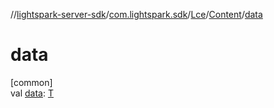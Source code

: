 //[lightspark-server-sdk](../../../../index.md)/[com.lightspark.sdk](../../index.md)/[Lce](../index.md)/[Content](index.md)/[data](data.md)

# data

[common]\
val [data](data.md): [T](index.md)
